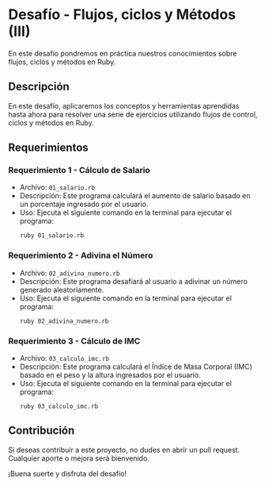 # Desafío - Flujos, ciclos y Métodos (III)

En este desafío pondremos en práctica nuestros conocimientos sobre flujos, ciclos y métodos en Ruby.

## Descripción

En este desafío, aplicaremos los conceptos y herramientas aprendidas hasta ahora para resolver una serie de ejercicios utilizando flujos de control, ciclos y métodos en Ruby.

## Requerimientos

### Requerimiento 1 - Cálculo de Salario

- Archivo: `01_salario.rb`
- Descripción: Este programa calculará el aumento de salario basado en un porcentaje ingresado por el usuario.
- Uso: Ejecuta el siguiente comando en la terminal para ejecutar el programa:
  ```
  ruby 01_salario.rb
  ```

### Requerimiento 2 - Adivina el Número

- Archivo: `02_adivina_numero.rb`
- Descripción: Este programa desafiará al usuario a adivinar un número generado aleatoriamente.
- Uso: Ejecuta el siguiente comando en la terminal para ejecutar el programa:
  ```
  ruby 02_adivina_numero.rb
  ```

### Requerimiento 3 - Cálculo de IMC

- Archivo: `03_calculo_imc.rb`
- Descripción: Este programa calculará el Índice de Masa Corporal (IMC) basado en el peso y la altura ingresados por el usuario.
- Uso: Ejecuta el siguiente comando en la terminal para ejecutar el programa:
  ```
  ruby 03_calculo_imc.rb
  ```

## Contribución

Si deseas contribuir a este proyecto, no dudes en abrir un pull request. Cualquier aporte o mejora será bienvenido.

¡Buena suerte y disfruta del desafío!
